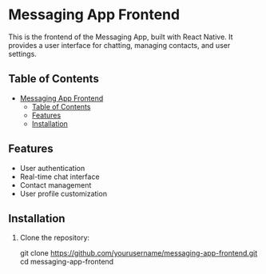 # Messaging App Frontend

This is the frontend of the Messaging App, built with React Native. It provides a user interface for chatting, managing contacts, and user settings.

## Table of Contents

- [Messaging App Frontend](#messaging-app-frontend)
  - [Table of Contents](#table-of-contents)
  - [Features](#features)
  - [Installation](#installation)

## Features

- User authentication
- Real-time chat interface
- Contact management
- User profile customization

## Installation

1. Clone the repository:
 
   git clone https://github.com/yourusername/messaging-app-frontend.git
   cd messaging-app-frontend
